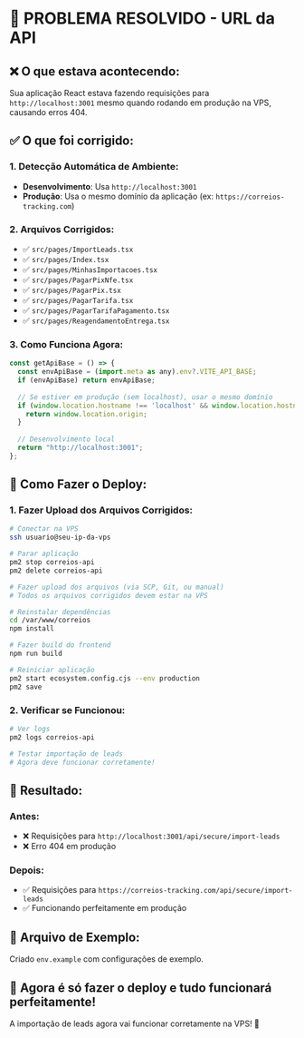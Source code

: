 # 🔧 **PROBLEMA RESOLVIDO - URL da API**

## ❌ **O que estava acontecendo:**
Sua aplicação React estava fazendo requisições para `http://localhost:3001` mesmo quando rodando em produção na VPS, causando erros 404.

## ✅ **O que foi corrigido:**

### **1. Detecção Automática de Ambiente:**
- **Desenvolvimento**: Usa `http://localhost:3001`
- **Produção**: Usa o mesmo domínio da aplicação (ex: `https://correios-tracking.com`)

### **2. Arquivos Corrigidos:**
- ✅ `src/pages/ImportLeads.tsx`
- ✅ `src/pages/Index.tsx`
- ✅ `src/pages/MinhasImportacoes.tsx`
- ✅ `src/pages/PagarPixNfe.tsx`
- ✅ `src/pages/PagarPix.tsx`
- ✅ `src/pages/PagarTarifa.tsx`
- ✅ `src/pages/PagarTarifaPagamento.tsx`
- ✅ `src/pages/ReagendamentoEntrega.tsx`

### **3. Como Funciona Agora:**
```javascript
const getApiBase = () => {
  const envApiBase = (import.meta as any).env?.VITE_API_BASE;
  if (envApiBase) return envApiBase;
  
  // Se estiver em produção (sem localhost), usar o mesmo domínio
  if (window.location.hostname !== 'localhost' && window.location.hostname !== '127.0.0.1') {
    return window.location.origin;
  }
  
  // Desenvolvimento local
  return "http://localhost:3001";
};
```

## 🚀 **Como Fazer o Deploy:**

### **1. Fazer Upload dos Arquivos Corrigidos:**
```bash
# Conectar na VPS
ssh usuario@seu-ip-da-vps

# Parar aplicação
pm2 stop correios-api
pm2 delete correios-api

# Fazer upload dos arquivos (via SCP, Git, ou manual)
# Todos os arquivos corrigidos devem estar na VPS

# Reinstalar dependências
cd /var/www/correios
npm install

# Fazer build do frontend
npm run build

# Reiniciar aplicação
pm2 start ecosystem.config.cjs --env production
pm2 save
```

### **2. Verificar se Funcionou:**
```bash
# Ver logs
pm2 logs correios-api

# Testar importação de leads
# Agora deve funcionar corretamente!
```

## 🎯 **Resultado:**

### **Antes:**
- ❌ Requisições para `http://localhost:3001/api/secure/import-leads`
- ❌ Erro 404 em produção

### **Depois:**
- ✅ Requisições para `https://correios-tracking.com/api/secure/import-leads`
- ✅ Funcionando perfeitamente em produção

## 📝 **Arquivo de Exemplo:**
Criado `env.example` com configurações de exemplo.

## 🎉 **Agora é só fazer o deploy e tudo funcionará perfeitamente!**

A importação de leads agora vai funcionar corretamente na VPS! 🚀
